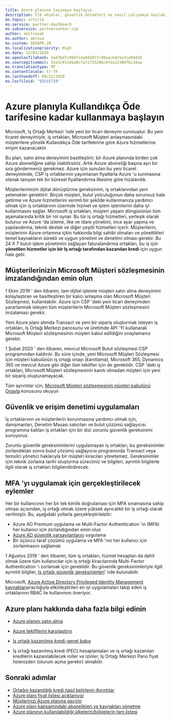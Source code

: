 ```yaml
---
title: Azure planına taşımaya başlayın
description: İlk adımlar, güvenlik önlemleri ve nasıl çalışmaya başladıklarını dahil olmak üzere Azure Kullandıkça Öde planını kullanma hakkında bilgi edinmek için sizin ve müşterilerinizin ne olduğunu öğrenin.
ms.topic: article
ms.service: partner-dashboard
ms.subservice: partnercenter-csp
author: amitravat
ms.author: amrava
ms.custom: SEOAPR.20
ms.localizationpriority: High
ms.date: 12/02/2019
ms.openlocfilehash: 5ad7bd7c99d7caa044877c98aac6dc5e3ce69420
ms.sourcegitcommit: 51e3c912eba8cfa72733206c0fee22386fbc34aa
ms.translationtype: MT
ms.contentlocale: tr-TR
ms.lasthandoff: 09/22/2020
ms.locfileid: "92531719"
---
```

# <a name="begin-using-pay-as-you-go-rates-with-the-azure-plan"></a>Azure planıyla Kullandıkça Öde tarifesine kadar kullanmaya başlayın

Microsoft, Iş Ortağı Merkezi 'nde yeni bir ticari deneyim sunmuştur.  Bu yeni ticaret deneyimiyle, iş ortakları, Microsoft Müşteri anlaşmasındaki müşterilere yönelik Kullandıkça Öde tarifelerine göre Azure hizmetlerine erişim kazanacaktır.

Bu plan, satın alma deneyimini basitleştirir; bir Azure planında birden çok Azure aboneliğine sahip olabilirsiniz. Artık Azure aboneliği başına ayrı bir sıra göndermeniz gerekmez. Azure için sunulan bu yeni ticaret deneyiminde, CSP iş ortaklarının yayımlanan fiyatlarla Azure 'u sunmasına olanak tanıyan tek bir küresel fiyatlandırma ilkesine göre hizalandık.

Müşterilerimizin dijital dönüştürme gereksinimi, iş ortaklarından yeni yetenekler gerektirir. Birçok müşteri, bulut yolculuğunun daha sorunsuz hale getirme ve Azure hizmetlerini verimli bir şekilde kullanmanıza yardımcı olmak için iş ortaklarının üzerinde hizmet ve işlem işlemlerini daha iyi kullanmasını sağlar. Microsoft iş ortakları, müşteri yaşam döngüsünün tüm aşamalarında kritik bir rol oynar. Bu tür iş ortağı hizmetleri, yerleşik olarak bulunur ve Azure 'da izleme, ilke ve idare yönetimi, ince ayar yapma ve yapılandırma, teknik destek ve diğer çeşitli hizmetleri içerir. Müşterilerin, müşterinin Azure ortamına içkin hakkında bilgi sahibi olmaları ve yönettikleri temel kaynakların sürekli ve uygun yönetimi ve denetimi olması gerekir. Bu 24 X 7 bulut-işlem yönetimini sağlayan faturalandırma ortakları, bu iş için **yönetilen hizmetler için bir Iş ortağı tarafından kazanılan kredi** için uygun hale gelir.

## <a name="make-sure-your-customers-have-signed-the-microsoft-customer-agreement"></a>Müşterilerinizin Microsoft Müşteri sözleşmesinin imzalandığından emin olun

1 Ekim 2019 ' den itibaren, tam dijital işlemle müşteri satın alma deneyimini kolaylaştıran ve basitleştiren bir kalıcı anlaşma olan Microsoft Müşteri Sözleşmesi, kullanılabilir. Azure için CSP 'deki yeni ticari deneyimden yararlanmak isteyen tüm müşterilerin Microsoft Müşteri sözleşmesini imzalaması gerekir.

Yeni Azure planı altında Transact ve yeni bir sipariş oluşturmak isteyen iş ortakları, Iş Ortağı Merkezi panosunu ve üretimde API 'YI kullanarak Microsoft Müşteri sözleşmesinin müşteri kabul edildiğini onaylamanız gerekir.

1 Şubat 2020 ' den itibaren, mevcut Microsoft Bulut sözleşmesi CSP programından kaldırılır. Bu süre içinde, yeni Microsoft Müşteri Sözleşmesi için müşteri kabulünün iş ortağı onayı (kanıtlama), Microsoft 365, Dynamics 365 ve mevcut Azure gibi diğer tüm teklifler için de gereklidir. CSP 'deki iş ortakları, Microsoft Müşteri sözleşmesinin kanıtı olmadan müşteri için yeni bir sipariş oluşturamayacak.

Tüm ayrıntılar için, [Microsoft Müşteri sözleşmesinin müşteri kabulünü Onayla](confirm-customer-agreement.md) konusunu okuyun

## <a name="security-and-access-control-practices"></a>Güvenlik ve erişim denetimi uygulamaları

İş ortaklarının ve müşterilerin korunmasına yardımcı olmak için, danışmanları, Denetim Masası satıcıları ve bulut çözümü sağlayıcısı programına katılan iş ortakları için bir dizi zorunlu güvenlik gereksinimi sunuyoruz.

Zorunlu güvenlik gereksinimlerini uygulamayan iş ortakları, bu gereksinimler zorlandıktan sonra bulut çözümü sağlayıcısı programında Transact veya temsilci yönetici haklarıyla bir müşteri kiracıları yönetemez. Gereksinimler için teknik zorlama tarihi oluşturma sürecimiz ve bilgileri, ayrıntılı bilgilerle ilgili olarak iş ortakları bilgilendirdirecek.

## <a name="actions-to-take-to-implement-mfa"></a>MFA 'yı uygulamak için gerçekleştirilecek eylemler

Her bir kullanıcının her bir tek kimlik doğrulaması için MFA sınamasına sahip olması açısından, iş ortağı olmak üzere yüksek ayrıcalıklı bir iş ortağı olarak verilmiştir. Bu, aşağıdaki yollarla gerçekleştirilebilir:

- Azure AD Premium uygulama ve Multi-Factor Authentication 'ın (MFA) her kullanıcı için zorlandığından emin olun
- [Azure AD güvenlik varsayılanlarını](/azure/active-directory/conditional-access/concept-conditional-access-security-defaults) uygulama
- Bir üçüncü taraf çözümü uygulama ve MFA 'nın her kullanıcı için zorlanmasını sağlamak

1 Ağustos 2019 ' den itibaren, tüm iş ortakları, hizmet hesapları da dahil olmak üzere tüm kullanıcılar için iş ortağı kiracılarında Multi-Factor Authentication 'ı zorlamak için gereklidir. Bu güvenlik gereksinimleriyle ilgili ayrıntılı bilgiler, [Iş ortağı güvenlik gereksinimleri](partner-security-requirements.md)' nde bulunabilir.

Microsoft, [Azure Active Directory Privileged Identity Management kaynakları](/azure/active-directory/privileged-identity-management/pim-configure)aracılığıyla etkinleştirilen en iyi uygulamaları takip eden iş ortaklarının RBAC ile kullanımını öneriyor.

## <a name="read-more-about-the-azure-plan"></a>Azure planı hakkında daha fazla bilgi edinin

- [Azure planını satın alma](purchase-azure-plan.md)

- [Azure tekliflerini karşılaştırın](compare-azure-offers.md)

- [İş ortağı kazanılmış kredi-genel bakış](partner-earned-credit.md)

- İş ortağı kazanılmış kredi (PEC) hesaplamaları ve iş ortağı kazanılan kredilerin kazanılabilecek roller ve izinler, Iş Ortağı Merkezi Pano fiyat listenizden (oturum açma gerekir) alınabilir.

## <a name="next-steps"></a>Sonraki adımlar 

- [Ortağın kazanıldığı kredi nasıl belirlenir-Ayrıntılar](partner-earned-credit-explanation.md)
- [Azure planı fiyat listesi açıklanıyor](azure-plan-price-list.md)
- [Müşterinizi Azure planına geçirin](azure-plan-transition.md)
- [Azure planı kapsamındaki abonelikleri ve kaynakları yönetme](azure-plan-manage.md)
- [Azure planının kullanılabildiği ülkelerin/bölgelerin tam listesi](https://query.prod.cms.rt.microsoft.com/cms/api/am/binary/RE3QN0x)